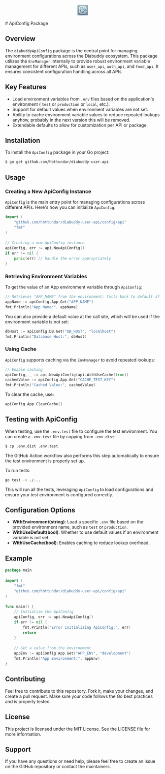 <p align="center"><img src="art/diabuddy.webp" alt="Diabuddy Error package"></p>
# ApiConfig Package

## Overview
The `diabuddyApiConfig` package is the central point for managing environment configurations across the Diabuddy ecosystem. This package utilizes the `EnvManager` internally to provide robust environment variable management for different APIs, such as `user_api`, `auth_api`, and `food_api`. It ensures consistent configuration handling across all APIs.

## Key Features
- Load environment variables from `.env` files based on the application's environment ( `test` or `production` or `local`, etc.).
- Support for default values when environment variables are not set.
- Ability to cache environment variable values to reduce repeated lookups anyhow, probably in the next version this will be removed. 
- Extendable defaults to allow for customization per API or package.

## Installation
To install the `ApiConfig` package in your Go project:
```sh
$ go get github.com/hbttundar/diabuddy-user-api
```

## Usage

### Creating a New ApiConfig Instance
`ApiConfig` is the main entry point for managing configurations across different APIs. Here's how you can initialize `ApiConfig`:
```go
import (
    "github.com/hbttundar/diabuddy-user-api/config/api"
    "fmt"
)

// Creating a new ApiConfig instance
apiConfig, err := api.NewApiConfig()
if err != nil {
    panic(err) // handle the error appropriately
}
```

### Retrieving Environment Variables
To get the value of an App environment variable through  `ApiConfig`:
```go
// Retrieves "APP_NAME" from the environment; falls back to default if necessary
appName := apiConfig.App.Get("APP_NAME")
fmt.Println("App Name:", appName)
```

You can also provide a default value at the call site, which will be used if the environment variable is not set:
```go
dbHost := apiConfig.DB.Get("DB_HOST", "localhost")
fmt.Println("Database Host:", dbHost)
```

### Using Cache
`ApiConfig` supports caching via the `EnvManager` to avoid repeated lookups:
```go
// Enable caching
apiConfig, _ := api.NewApiConfig(api.WithUseCache(true))
cachedValue := apiConfig.App.Get("CACHE_TEST_KEY")
fmt.Println("Cached Value:", cachedValue)
```

To clear the cache, use:
```go
apiConfig.App.ClearCache()
```

## Testing with ApiConfig
When testing, use the `.env.test` file to configure the test environment. You can create a `.env.test` file by copying from `.env.dist`:
```sh
$ cp .env.dist .env.test
```
The GitHub Action workflow also performs this step automatically to ensure the test environment is properly set up.

To run tests:
```sh
go test -v ./...
```
This will run all the tests, leveraging `ApiConfig` to load configurations and ensure your test environment is configured correctly.

## Configuration Options
- **WithEnvironment(string)**: Load a specific `.env` file based on the provided environment name, such as `test` or `production`.
- **WithUseDefault(bool)**: Whether to use default values if an environment variable is not set.
- **WithUseCache(bool)**: Enables caching to reduce lookup overhead.

## Example
```go
package main

import (
    "fmt"
    "github.com/hbttundar/diabuddy-user-api/config/api"
)

func main() {
    // Initialize the ApiConfig
    apiConfig, err := api.NewApiConfig()
    if err != nil {
        fmt.Println("Error initializing ApiConfig:", err)
        return
    }

    // Get a value from the environment
    appEnv := apiConfig.App.Get("APP_ENV", "development")
    fmt.Println("App Environment:", appEnv)
}
```

## Contributing
Feel free to contribute to this repository. Fork it, make your changes, and create a pull request. Make sure your code follows the Go best practices and is properly tested.

## License
This project is licensed under the MIT License. See the LICENSE file for more information.

## Support
If you have any questions or need help, please feel free to create an issue on the GitHub repository or contact the maintainers.